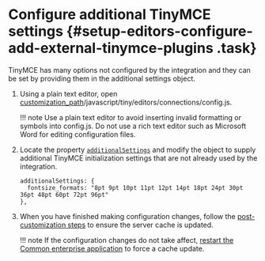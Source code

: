 # Configure additional TinyMCE settings {#setup-editors-configure-add-external-tinymce-plugins .task}

TinyMCE has many options not configured by the integration and they can be set by providing them in the additional settings object.

1.  Using a plain text editor, open [customization\_path](t_determine-customization-path.md)/javascript/tiny/editors/connections/config.js.

    !!! note
    Use a plain text editor to avoid inserting invalid formatting or symbols into config.js. Do not use a rich text editor such as Microsoft Word for editing configuration files.

2.  Locate the property [`additionalSettings`](r_config-js-sample.md#additionalSettings) and modify the object to supply additional TinyMCE initialization settings that are not already used by the integration.

    ```
    additionalSettings: {
      fontsize_formats: "8pt 9pt 10pt 11pt 12pt 14pt 18pt 24pt 30pt 36pt 48pt 60pt 72pt 96pt"
    },
    ```

3.  When you have finished making configuration changes, follow the [post-customization steps](https://help.hcltechsw.com/connections/v6/admin/customize/t_admin_common_customize_postreq.html) to ensure the server cache is updated.

    !!! note
    If the configuration changes do not take affect, [restart the Common enterprise application](t_restart-common-app.md) to force a cache update.


